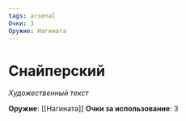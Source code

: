 ```yaml
---
tags: arsenal
Очки: 3
Оружие: Нагината
---
```


# Снайперский

*Художественный текст*

**Оружие**: [[Нагината]]
**Очки за использование**: 3